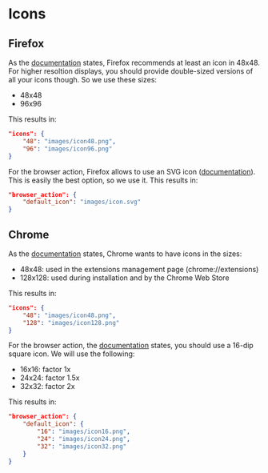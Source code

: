 # Icons

## Firefox

As the [documentation](https://developer.mozilla.org/en-US/Add-ons/WebExtensions/manifest.json/icons) states, Firefox recommends at least an icon in 48x48. For higher resoltion displays, you should provide double-sized versions of all your icons though. So we use these sizes:

*   48x48
*   96x96

This results in:

```json
"icons": {
    "48": "images/icon48.png",
    "96": "images/icon96.png"
}
```

For the browser action, Firefox allows to use an SVG icon ([documentation](https://developer.mozilla.org/en-US/Add-ons/WebExtensions/manifest.json/browser_action#Choosing_icon_sizes)). This is easily the best option, so we use it. This results in:

```json
"browser_action": {
    "default_icon": "images/icon.svg"
}
```

## Chrome

As the [documentation](https://developer.chrome.com/extensions/manifest/icons) states, Chrome wants to have icons in the sizes:

*   48x48: used in the extensions management page (chrome://extensions)
*   128x128: used during installation and by the Chrome Web Store

This results in:

```json
"icons": {
    "48": "images/icon48.png",
    "128": "images/icon128.png"
}
```

For the browser action, the [documentation](https://developer.chrome.com/extensions/browserAction#icon) states, you should use a 16-dip square icon. We will use the following:

*   16x16: factor 1x
*   24x24: factor 1.5x
*   32x32: factor 2x

This results in:

```json
"browser_action": {
    "default_icon": {
        "16": "images/icon16.png",
        "24": "images/icon24.png",
        "32": "images/icon32.png"
    }
}
```

